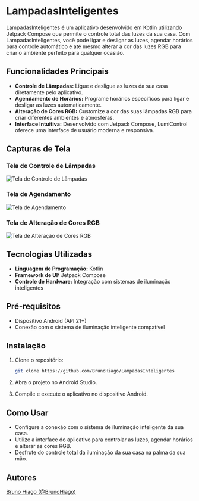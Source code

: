 # LampadasInteligentes

LampadasInteligentes  é um aplicativo desenvolvido em Kotlin utilizando Jetpack Compose que permite o controle total das luzes da sua casa. Com LampadasInteligentes, você pode ligar e desligar as luzes, agendar horários para controle automático e até mesmo alterar a cor das luzes RGB para criar o ambiente perfeito para qualquer ocasião.

## Funcionalidades Principais

- **Controle de Lâmpadas:** Ligue e desligue as luzes da sua casa diretamente pelo aplicativo.
- **Agendamento de Horários:** Programe horários específicos para ligar e desligar as luzes automaticamente.
- **Alteração de Cores RGB:** Customize a cor das suas lâmpadas RGB para criar diferentes ambientes e atmosferas.
- **Interface Intuitiva:** Desenvolvido com Jetpack Compose, LumiControl oferece uma interface de usuário moderna e responsiva.

## Capturas de Tela

### Tela de Controle de Lâmpadas
![Tela de Controle de Lâmpadas](images/tela_controle)

### Tela de Agendamento
![Tela de Agendamento](images/tela_agendamento)

### Tela de Alteração de Cores RGB
![Tela de Alteração de Cores RGB](images/tela_rgb)

## Tecnologias Utilizadas

- **Linguagem de Programação:** Kotlin
- **Framework de UI:** Jetpack Compose
- **Controle de Hardware:** Integração com sistemas de iluminação inteligentes

## Pré-requisitos

- Dispositivo Android (API 21+)
- Conexão com o sistema de iluminação inteligente compatível

## Instalação

1. Clone o repositório:

   ```bash
   git clone https://github.com/BrunoHiago/LampadasInteligentes

   ```
2. Abra o projeto no Android Studio.

3. Compile e execute o aplicativo no dispositivo Android.

## Como Usar
- Configure a conexão com o sistema de iluminação inteligente da sua casa.
- Utilize a interface do aplicativo para controlar as luzes, agendar horários e alterar as cores RGB.
- Desfrute do controle total da iluminação da sua casa na palma da sua mão.
  
## Autores
[Bruno Hiago (@BrunoHiago)](https://github.com/BrunoHiago)
